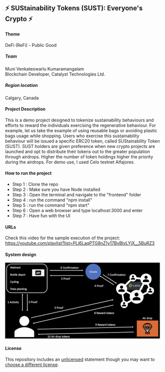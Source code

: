 
## ⚡ SUStainability Tokens (SUST): Everyone's Crypto ⚡


#### Theme
DeFi (ReFi) - Public Good

##### Team
Muni Venkateswarlu Kumaramangalam  
Blockchain Developer, 
Catalyst Technologies Ltd.

##### Region location
Calgary, Canada

#### Project Description
This is a demo project designed to tokenize sustainability behaviours and efforts to reward the individuals exercising the regenerative behaviour. 
For example, let us take the example of using reusable bags or avoiding plastic bags usage while shopping. Users who exercise this sustainability behaviour will be issued a specific ERC20 token, called SUStainability Token (SUST). SUST holders are given preference when new crypto projects are launched and opt to distribute their tokens out to the greater population through airdrops. Higher the number of token holdings higher the priority during the airdrops. For demo use, I used Celo testnet Alfajores. 

#### How to run the project
- Step 1 : Clone the repo
- Step 2 : Make sure you have Node installed
- Step 3 : Open the terminal and navigate to the "frontend" folder
- Step 4 : run the command "npm install"
- Step 5 : run the command "npm start"
- Step 6 : Open a web browser and type localhost:3000 and enter
- Step 7 : Have fun with the UI

#### URLs
Check this video for the sample execution of the project: 
https://youtube.com/playlist?list=PLi6LaqPTG8nZ1y17BvBlvLYjX__5BuRZ3

#### System design
![System design](SUST_system_design.png)

#### License
This repository includes an [unlicensed](http://unlicense.org/) statement though you may want to [choose a different license](https://choosealicense.com/).
